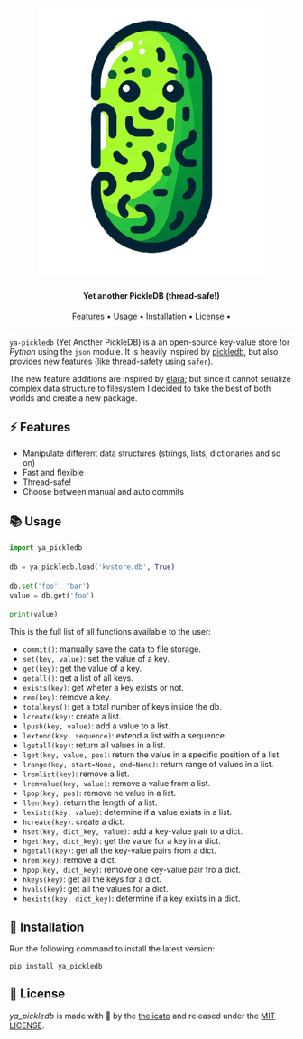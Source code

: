 <h1 align="center">
	<img src="https://github.com/thelicato/ya-pickledb/blob/main/logo.png?raw=true" width="400">
</h1>

<h4 align="center">Yet another PickleDB (thread-safe!)</h4>

<p align="center">
  <a href="#-features">Features</a> •
  <a href="#-usage">Usage</a> •
  <a href="#-installation">Installation</a> •
  <a href="#-license">License</a> •
</p>

---

``ya-pickledb`` (Yet Another PickleDB) is a an open-source key-value store for *Python* using the ``json`` module. It is heavily inspired by [pickledb](https://github.com/patx/pickledb), but also provides new features (like thread-safety using ``safer``). 

The new feature additions are inspired by [elara](https://github.com/saurabh0719/elara); but since it cannot serialize complex data structure to filesystem I decided to take the best of both worlds and create a new package.

## ⚡ Features

- Manipulate different data structures (strings, lists, dictionaries and so on)
- Fast and flexible
- Thread-safe!
- Choose between manual and auto commits

## 📚 Usage

```python
import ya_pickledb

db = ya_pickledb.load('kvstore.db', True)

db.set('foo', 'bar')
value = db.get('foo')

print(value)
```

This is the full list of all functions available to the user:
- ``commit()``: manually save the data to file storage.
- ``set(key, value)``: set the value of a key.
- ``get(key)``: get the value of a key.
- ``getall()``: get a list of all keys.
- ``exists(key)``: get wheter a key exists or not.
- ``rem(key)``: remove a key.
- ``totalkeys()``: get a total number of keys inside the db.
- ``lcreate(key)``: create a list.
- ``lpush(key, value)``: add a value to a list.
- ``lextend(key, sequence)``: extend a list with a sequence.
- ``lgetall(key)``: return all values in a list.
- ``lget(key, value, pos)``: return the value in a specific position of a list.
- ``lrange(key, start=None, end=None)``: return range of values in a list.
- ``lremlist(key)``: remove a list.
- ``lremvalue(key, value)``: remove a value from a list.
- ``lpop(key, pos)``: remove ne value in a list.
- ``llen(key)``: return the length of a list.
- ``lexists(key, value)``: determine if a value exists in a list.
- ``hcreate(key)``: create a dict.
- ``hset(key, dict_key, value)``: add a key-value pair to a dict.
- ``hget(key, dict_key)``: get the value for a key in a dict.
- ``hgetall(key)``: get all the key-value pairs from a dict.
- ``hrem(key)``: remove a dict.
- ``hpop(key, dict_key)``: remove one key-value pair fro a dict.
- ``hkeys(key)``: get all the keys for a dict.
- ``hvals(key)``: get all the values for a dict.
- ``hexists(key, dict_key)``: determine if a key exists in a dict.


## 🚀 Installation

Run the following command to install the latest version:

```
pip install ya_pickledb
```


## 🪪 License

*ya_pickledb* is made with 🖤 by the [thelicato](https://thelicato.io) and released under the [MIT LICENSE](https://github.com/thelicato/ya-pickledb/blob/main/LICENSE).